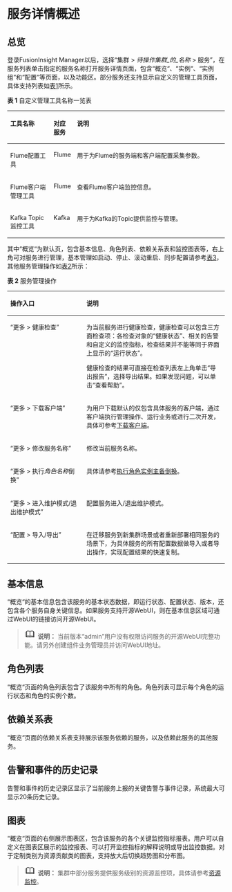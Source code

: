 # 服务详情概述<a name="admin_guide_000030"></a>

## 总览<a name="section71293442312"></a>

登录FusionInsight Manager以后，选择“集群 \>  _待操作集群_的_名称_   \> 服务”，在服务列表单击指定的服务名称打开服务详情页面，包含“概览“、“实例“、“实例组“和“配置“等页面，以及功能区。部分服务还支持显示自定义的管理工具页面，具体支持列表如[表1](#table1936171313284)所示。

**表 1**  自定义管理工具名称一览表

<a name="table1936171313284"></a>
<table><thead align="left"><tr id="row12371513202811"><th class="cellrowborder" valign="top" width="20%" id="mcps1.2.4.1.1"><p id="p83719135283"><a name="p83719135283"></a><a name="p83719135283"></a>工具名称</p>
</th>
<th class="cellrowborder" valign="top" width="9.99%" id="mcps1.2.4.1.2"><p id="p1337141312813"><a name="p1337141312813"></a><a name="p1337141312813"></a>对应服务</p>
</th>
<th class="cellrowborder" valign="top" width="70.00999999999999%" id="mcps1.2.4.1.3"><p id="p1294364615288"><a name="p1294364615288"></a><a name="p1294364615288"></a>说明</p>
</th>
</tr>
</thead>
<tbody><tr id="row1377475810332"><td class="cellrowborder" valign="top" width="20%" headers="mcps1.2.4.1.1 "><p id="p37743583331"><a name="p37743583331"></a><a name="p37743583331"></a>Flume配置工具</p>
</td>
<td class="cellrowborder" valign="top" width="9.99%" headers="mcps1.2.4.1.2 "><p id="p67741758193317"><a name="p67741758193317"></a><a name="p67741758193317"></a>Flume</p>
</td>
<td class="cellrowborder" valign="top" width="70.00999999999999%" headers="mcps1.2.4.1.3 "><p id="p1677416588331"><a name="p1677416588331"></a><a name="p1677416588331"></a>用于为Flume的服务端和客户端配置采集参数。</p>
</td>
</tr>
<tr id="row76271458115110"><td class="cellrowborder" valign="top" width="20%" headers="mcps1.2.4.1.1 "><p id="p1862714589511"><a name="p1862714589511"></a><a name="p1862714589511"></a>Flume客户端管理工具</p>
</td>
<td class="cellrowborder" valign="top" width="9.99%" headers="mcps1.2.4.1.2 "><p id="p962715582515"><a name="p962715582515"></a><a name="p962715582515"></a>Flume</p>
</td>
<td class="cellrowborder" valign="top" width="70.00999999999999%" headers="mcps1.2.4.1.3 "><p id="p16627165845117"><a name="p16627165845117"></a><a name="p16627165845117"></a>查看Flume客户端监控信息。</p>
</td>
</tr>
<tr id="row64023233617"><td class="cellrowborder" valign="top" width="20%" headers="mcps1.2.4.1.1 "><p id="p94027283620"><a name="p94027283620"></a><a name="p94027283620"></a>Kafka Topic监控工具</p>
</td>
<td class="cellrowborder" valign="top" width="9.99%" headers="mcps1.2.4.1.2 "><p id="p3402162193620"><a name="p3402162193620"></a><a name="p3402162193620"></a>Kafka</p>
</td>
<td class="cellrowborder" valign="top" width="70.00999999999999%" headers="mcps1.2.4.1.3 "><p id="p440216223611"><a name="p440216223611"></a><a name="p440216223611"></a>用于为Kafka的Topic提供监控与管理。</p>
</td>
</tr>
</tbody>
</table>

其中“概览“为默认页，包含基本信息、角色列表、依赖关系表和监控图表等，右上角可对服务进行管理，基本管理如启动、停止、滚动重启、同步配置请参考[表3](服务管理概述.md#table17943743105914)，其他服务管理操作如[表2](#table15518145510269)所示：

**表 2**  服务管理操作

<a name="table15518145510269"></a>
<table><thead align="left"><tr id="row45185552268"><th class="cellrowborder" valign="top" width="35%" id="mcps1.2.3.1.1"><p id="p8518185518261"><a name="p8518185518261"></a><a name="p8518185518261"></a>操作入口</p>
</th>
<th class="cellrowborder" valign="top" width="65%" id="mcps1.2.3.1.2"><p id="p1551885542617"><a name="p1551885542617"></a><a name="p1551885542617"></a>说明</p>
</th>
</tr>
</thead>
<tbody><tr id="row14518455182611"><td class="cellrowborder" valign="top" width="35%" headers="mcps1.2.3.1.1 "><p id="p251812553269"><a name="p251812553269"></a><a name="p251812553269"></a><span class="menucascade" id="menucascade851825516266"><a name="menucascade851825516266"></a><a name="menucascade851825516266"></a>“<span class="uicontrol" id="uicontrol35197552267"><a name="uicontrol35197552267"></a><a name="uicontrol35197552267"></a>更多</span> &gt; <span class="uicontrol" id="uicontrol11519145511263"><a name="uicontrol11519145511263"></a><a name="uicontrol11519145511263"></a>健康检查</span>”</span></p>
</td>
<td class="cellrowborder" valign="top" width="65%" headers="mcps1.2.3.1.2 "><p id="p12519455112611"><a name="p12519455112611"></a><a name="p12519455112611"></a>为当前服务进行健康检查，健康检查可以包含三方面检查项：各检查对象的“健康状态”、相关的告警和自定义的监控指标，检查结果并不能等同于界面上显示的“运行状态”。</p>
<p id="p14519145510260"><a name="p14519145510260"></a><a name="p14519145510260"></a>健康检查的结果可直接在检查列表左上角单击“导出报告”，选择导出结果。如果发现问题，可以单击“查看帮助”。</p>
</td>
</tr>
<tr id="row1051935582619"><td class="cellrowborder" valign="top" width="35%" headers="mcps1.2.3.1.1 "><p id="p135191355162620"><a name="p135191355162620"></a><a name="p135191355162620"></a><span class="menucascade" id="menucascade16519185514265"><a name="menucascade16519185514265"></a><a name="menucascade16519185514265"></a>“<span class="uicontrol" id="uicontrol851925572620"><a name="uicontrol851925572620"></a><a name="uicontrol851925572620"></a>更多</span> &gt; <span class="uicontrol" id="uicontrol1051945511264"><a name="uicontrol1051945511264"></a><a name="uicontrol1051945511264"></a>下载客户端</span>”</span></p>
</td>
<td class="cellrowborder" valign="top" width="65%" headers="mcps1.2.3.1.2 "><p id="p165191255202610"><a name="p165191255202610"></a><a name="p165191255202610"></a>为用户下载默认的仅包含具体服务的客户端，通过客户端执行管理操作、运行业务或进行二次开发，具体可参考<a href="下载客户端.md">下载客户端</a>。</p>
</td>
</tr>
<tr id="row45191555142612"><td class="cellrowborder" valign="top" width="35%" headers="mcps1.2.3.1.1 "><p id="p55191155152615"><a name="p55191155152615"></a><a name="p55191155152615"></a><span class="menucascade" id="menucascade651965520266"><a name="menucascade651965520266"></a><a name="menucascade651965520266"></a>“<span class="uicontrol" id="uicontrol5520455122617"><a name="uicontrol5520455122617"></a><a name="uicontrol5520455122617"></a>更多</span> &gt; <span class="uicontrol" id="uicontrol13520115562617"><a name="uicontrol13520115562617"></a><a name="uicontrol13520115562617"></a>修改服务名称</span>”</span></p>
</td>
<td class="cellrowborder" valign="top" width="65%" headers="mcps1.2.3.1.2 "><p id="p752005516266"><a name="p752005516266"></a><a name="p752005516266"></a>修改当前服务名称。</p>
</td>
</tr>
<tr id="row65211055192613"><td class="cellrowborder" valign="top" width="35%" headers="mcps1.2.3.1.1 "><p id="p8521155112613"><a name="p8521155112613"></a><a name="p8521155112613"></a>“更多 &gt; 执行<em id="i64823434430"><a name="i64823434430"></a><a name="i64823434430"></a>角色名称</em>倒换”</p>
</td>
<td class="cellrowborder" valign="top" width="65%" headers="mcps1.2.3.1.2 "><p id="p18522255162616"><a name="p18522255162616"></a><a name="p18522255162616"></a>具体请参考<a href="执行角色实例主备倒换.md">执行角色实例主备倒换</a>。</p>
</td>
</tr>
<tr id="row1267418018121"><td class="cellrowborder" valign="top" width="35%" headers="mcps1.2.3.1.1 "><p id="p2074014175613"><a name="p2074014175613"></a><a name="p2074014175613"></a><span class="menucascade" id="menucascade149633331965"><a name="menucascade149633331965"></a><a name="menucascade149633331965"></a>“<span class="uicontrol" id="uicontrol1096311339610"><a name="uicontrol1096311339610"></a><a name="uicontrol1096311339610"></a>更多</span> &gt; <span class="uicontrol" id="uicontrol364217391060"><a name="uicontrol364217391060"></a><a name="uicontrol364217391060"></a>进入维护模式/退出维护模式</span>”</span></p>
</td>
<td class="cellrowborder" valign="top" width="65%" headers="mcps1.2.3.1.2 "><p id="p87401517965"><a name="p87401517965"></a><a name="p87401517965"></a>配置服务进入/退出维护模式。</p>
</td>
</tr>
<tr id="row11061653133312"><td class="cellrowborder" valign="top" width="35%" headers="mcps1.2.3.1.1 "><p id="p121063537337"><a name="p121063537337"></a><a name="p121063537337"></a><span class="menucascade" id="menucascade47022610341"><a name="menucascade47022610341"></a><a name="menucascade47022610341"></a>“<span class="uicontrol" id="uicontrol147036610345"><a name="uicontrol147036610345"></a><a name="uicontrol147036610345"></a>配置</span> &gt; <span class="uicontrol" id="uicontrol15703206173410"><a name="uicontrol15703206173410"></a><a name="uicontrol15703206173410"></a>导入/导出</span>”</span></p>
</td>
<td class="cellrowborder" valign="top" width="65%" headers="mcps1.2.3.1.2 "><p id="p3107105363317"><a name="p3107105363317"></a><a name="p3107105363317"></a>在迁移服务到新集群场景或者重新部署相同服务的场景下，为具体服务的所有配置数据做导入或者导出操作，实现配置结果的快速复制。</p>
</td>
</tr>
</tbody>
</table>

## 基本信息<a name="section4371164773515"></a>

“概览“的基本信息包含该服务的基本状态数据，即运行状态、配置状态、版本，还包含各个服务自身关键信息。如果服务支持开源WebUI，则在基本信息区域可通过WebUI的链接访问开源WebUI。

>![](public_sys-resources/icon-note.gif) **说明：** 
>当前版本“admin”用户没有权限访问服务的开源WebUI完整功能。请另外创建组件业务管理员并访问WebUI地址。

## 角色列表<a name="section16462136153511"></a>

“概览“页面的角色列表包含了该服务中所有的角色。角色列表可显示每个角色的运行状态和角色的实例个数。

## 依赖关系表<a name="section3209350105918"></a>

“概览“页面的依赖关系表支持展示该服务依赖的服务，以及依赖此服务的其他服务。

## 告警和事件的历史记录<a name="section7683155164917"></a>

告警和事件的历史记录区显示了当前服务上报的关键告警与事件记录，系统最大可显示20条历史记录。

## 图表<a name="section11543140416"></a>

“概览“页面的右侧展示图表区，包含该服务的各个关键监控指标报表。用户可以自定义在图表区展示的监控报表、可以打开监控指标的解释说明或导出监控数据。对于定制类别为资源贡献类的图表，支持放大后切换趋势图和分布图。

>![](public_sys-resources/icon-note.gif) **说明：** 
>集群中部分服务提供服务级别的资源监控项，具体请参考[资源监控](资源监控.md)。

